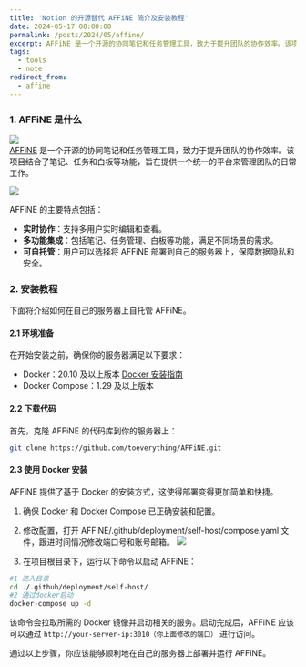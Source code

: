 ```yaml
---
title: 'Notion 的开源替代 AFFiNE 简介及安装教程'
date: 2024-05-17 08:00:00
permalink: /posts/2024/05/affine/
excerpt: AFFiNE 是一个开源的协同笔记和任务管理工具，致力于提升团队的协作效率。该项目结合了笔记、任务和白板等功能，旨在提供一个统一的平台来管理团队的日常工作。
tags:
  - tools
  - note
redirect_from:
  - affine
---
```


### 1. AFFiNE 是什么

![](https://cdn.affine.pro/Github_hero_image1.png)  
[AFFiNE](https://github.com/toeverything/AFFiNE) 是一个开源的协同笔记和任务管理工具，致力于提升团队的协作效率。该项目结合了笔记、任务和白板等功能，旨在提供一个统一的平台来管理团队的日常工作。

![](https://i.imgur.com/3Cv6Ds4.gif)

AFFiNE 的主要特点包括：

- **实时协作**：支持多用户实时编辑和查看。
- **多功能集成**：包括笔记、任务管理、白板等功能，满足不同场景的需求。
- **可自托管**：用户可以选择将 AFFiNE 部署到自己的服务器上，保障数据隐私和安全。

### 2. 安装教程

下面将介绍如何在自己的服务器上自托管 AFFiNE。

#### 2.1 环境准备

在开始安装之前，确保你的服务器满足以下要求：

- Docker：20.10 及以上版本 [Docker 安装指南](https://selfhost.vip/ghost/docker)
- Docker Compose：1.29 及以上版本

#### 2.2 下载代码

首先，克隆 AFFiNE 的代码库到你的服务器上：

```bash
git clone https://github.com/toeverything/AFFiNE.git
```

#### 2.3 使用 Docker 安装

AFFiNE 提供了基于 Docker 的安装方式，这使得部署变得更加简单和快捷。

1. 确保 Docker 和 Docker Compose 已正确安装和配置。
2. 修改配置，打开 AFFiNE/.github/deployment/self-host/compose.yaml 文件，跟进时间情况修改端口号和账号邮箱。
   ![](https://i.imgur.com/oU1FyE0.png)

3. 在项目根目录下，运行以下命令以启动 AFFiNE：

```bash
#1 进入目录
cd ./.github/deployment/self-host/
#2 通过docker启动
docker-compose up -d
```

该命令会拉取所需的 Docker 镜像并启动相关的服务。启动完成后，AFFiNE 应该可以通过 `http://your-server-ip:3010（你上面修改的端口）` 进行访问。

通过以上步骤，你应该能够顺利地在自己的服务器上部署并运行 AFFiNE。
